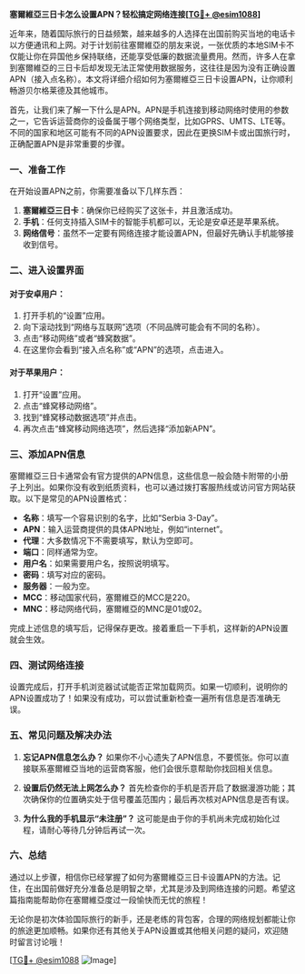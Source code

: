 **塞爾維亞三日卡怎么设置APN？轻松搞定网络连接[[TG💪+ @esim1088](https://t.me/s/esim1088)]**

近年来，随着国际旅行的日益频繁，越来越多的人选择在出国前购买当地的电话卡以方便通讯和上网。对于计划前往塞爾維亞的朋友来说，一张优质的本地SIM卡不仅能让你在异国他乡保持联络，还能享受低廉的数据流量费用。然而，许多人在拿到塞爾維亞的三日卡后却发现无法正常使用数据服务，这往往是因为没有正确设置APN（接入点名称）。本文将详细介绍如何为塞爾維亞三日卡设置APN，让你顺利畅游贝尔格莱德及其他城市。

首先，让我们来了解一下什么是APN。APN是手机连接到移动网络时使用的参数之一，它告诉运营商你的设备属于哪个网络类型，比如GPRS、UMTS、LTE等。不同的国家和地区可能有不同的APN设置要求，因此在更换SIM卡或出国旅行时，正确配置APN是非常重要的步骤。

### 一、准备工作

在开始设置APN之前，你需要准备以下几样东西：

1. **塞爾維亞三日卡**：确保你已经购买了这张卡，并且激活成功。
2. **手机**：任何支持插入SIM卡的智能手机都可以，无论是安卓还是苹果系统。
3. **网络信号**：虽然不一定要有网络连接才能设置APN，但最好先确认手机能够接收到信号。

### 二、进入设置界面

#### 对于安卓用户：
1. 打开手机的“设置”应用。
2. 向下滚动找到“网络与互联网”选项（不同品牌可能会有不同的名称）。
3. 点击“移动网络”或者“蜂窝数据”。
4. 在这里你会看到“接入点名称”或“APN”的选项，点击进入。

#### 对于苹果用户：
1. 打开“设置”应用。
2. 点击“蜂窝移动网络”。
3. 找到“蜂窝移动数据选项”并点击。
4. 再次点击“蜂窝移动网络选项”，然后选择“添加新APN”。

### 三、添加APN信息

塞爾維亞三日卡通常会有官方提供的APN信息，这些信息一般会随卡附带的小册子上列出。如果你没有收到纸质资料，也可以通过拨打客服热线或访问官方网站获取。以下是常见的APN设置格式：

- **名称**：填写一个容易识别的名字，比如“Serbia 3-Day”。
- **APN**：输入运营商提供的具体APN地址，例如“internet”。
- **代理**：大多数情况下不需要填写，默认为空即可。
- **端口**：同样通常为空。
- **用户名**：如果需要用户名，按照说明填写。
- **密码**：填写对应的密码。
- **服务器**：一般为空。
- **MCC**：移动国家代码，塞爾維亞的MCC是220。
- **MNC**：移动网络代码，塞爾維亞的MNC是01或02。

完成上述信息的填写后，记得保存更改。接着重启一下手机，这样新的APN设置就会生效。

### 四、测试网络连接

设置完成后，打开手机浏览器试试能否正常加载网页。如果一切顺利，说明你的APN设置成功了！如果没有成功，可以尝试重新检查一遍所有信息是否准确无误。

### 五、常见问题及解决办法

1. **忘记APN信息怎么办？**
   如果你不小心遗失了APN信息，不要慌张。你可以直接联系塞爾維亞当地的运营商客服，他们会很乐意帮助你找回相关信息。

2. **设置后仍然无法上网怎么办？**
   首先检查你的手机是否开启了数据漫游功能；其次确保你的位置确实处于信号覆盖范围内；最后再次核对APN信息是否有误。

3. **为什么我的手机显示“未注册”？**
   这可能是由于你的手机尚未完成初始化过程，请耐心等待几分钟后再试一次。

### 六、总结

通过以上步骤，相信你已经掌握了如何为塞爾維亞三日卡设置APN的方法。记住，在出国前做好充分准备总是明智之举，尤其是涉及到网络连接的问题。希望这篇指南能帮助你在塞爾維亞度过一段愉快而无忧的旅程！

无论你是初次体验国际旅行的新手，还是老练的背包客，合理的网络规划都能让你的旅途更加顺畅。如果你还有其他关于APN设置或其他相关问题的疑问，欢迎随时留言讨论哦！

[[TG💪+ @esim1088](https://t.me/s/esim1088) ![Image](https://i.postimg.cc/4NQfJmqS/Snipaste-2025-05-13-00-14-12.png)]